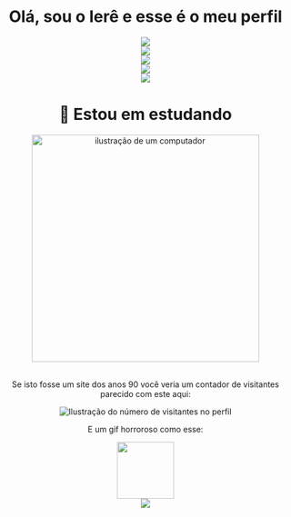 <div align="center">

# Olá, sou o Ierê e esse é o meu perfil

<div align="center">

<img src="https://raw.githubusercontent.com/SamirPaulb/SamirPaulb/refs/heads/main/assets/rainbow-superthin.webp">
  <br>

<img src="https://github-readme-stats.vercel.app/api/top-langs/?username=ierevigano&layout=pie&langs_count=16&theme=dark">

  <br>

<div align="center">
<img src="https://raw.githubusercontent.com/SamirPaulb/SamirPaulb/refs/heads/main/assets/rainbow-superthin.webp">

<div align="center">

<img src="https://github-readme-stats.vercel.app/api?username=ierevigano&theme=dark&show_icons=true">

<div align="center">

<div align="center">
<img src="https://raw.githubusercontent.com/SamirPaulb/SamirPaulb/refs/heads/main/assets/rainbow-superthin.webp">
  
# 🤫 Estou em estudando
<img src="https://raw.githubusercontent.com/MicaelliMedeiros/micaellimedeiros/master/image/computer-illustration.png" alt="ilustração de um computador" min-width="400px" max-width="400px" width="400px" align="center">

<div>
  <br>
  <p>Se isto fosse um site dos anos 90 você veria um contador de visitantes parecido com este aqui:
  </p>
  
  <img
    src="https://profile-counter.glitch.me/ierevigano/count.svg"
    alt="Ilustração do número de visitantes no perfil"
  />
  
  <p>E um gif horroroso como esse:</p>
  <img src="https://media1.tenor.com/m/0tv0M1mz0KUAAAAC/bike-fail.gif" width="100">
</div>

<div align="center">

<img src="https://raw.githubusercontent.com/SamirPaulb/SamirPaulb/refs/heads/main/assets/rainbow-superthin.webp">
